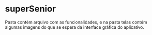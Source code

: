 # superSenior
Pasta contém arquivo com as funcionalidades, e na pasta telas contém algumas imagens do que se espera da interface gráfica do aplicativo.